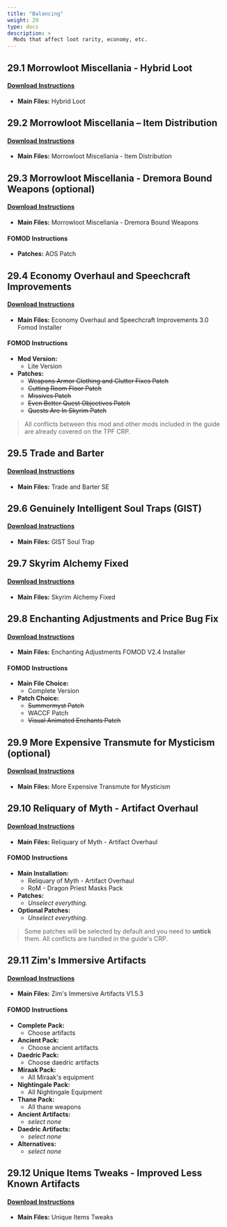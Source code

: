 ```yaml
---
title: "Balancing"
weight: 29
type: docs
description: >
  Mods that affect loot rarity, economy, etc.
---
```


## 29.1 Morrowloot Miscellania - Hybrid Loot

#### [Download Instructions](https://www.nexusmods.com/skyrimspecialedition/mods/27094?tab=files)

* **Main Files:** Hybrid Loot
  
## 29.2 Morrowloot Miscellania – Item Distribution

#### [Download Instructions](https://www.nexusmods.com/skyrimspecialedition/mods/27094?tab=files)

* **Main Files:** Morrowloot Miscellania - Item Distribution

## 29.3 Morrowloot Miscellania - Dremora Bound Weapons (optional)

#### [Download Instructions](https://www.nexusmods.com/skyrimspecialedition/mods/27094?tab=files)

* **Main Files:** Morrowloot Miscellania - Dremora Bound Weapons

#### FOMOD Instructions

* **Patches:** AOS Patch

## 29.4 Economy Overhaul and Speechcraft Improvements

#### [Download Instructions](https://www.nexusmods.com/skyrimspecialedition/mods/9542?tab=files)

* **Main Files:** Economy Overhaul and Speechcraft Improvements 3.0 Fomod Installer

#### FOMOD Instructions

* **Mod Version:**
  * Lite Version
* **Patches:** 
  * ~~Weapons Armor Clothing and Clutter Fixes Patch~~
  * ~~Cutting Room Floor Patch~~
  * ~~Missives Patch~~
  * ~~Even Better Quest Objectives Patch~~
  * ~~Quests Are In Skyrim Patch~~

> All conflicts between this mod and other mods included in the guide are already covered on the TPF CRP.

## 29.5 Trade and Barter

#### [Download Instructions](https://www.nexusmods.com/skyrimspecialedition/mods/23081?tab=files)

* **Main Files:** Trade and Barter SE

## 29.6 Genuinely Intelligent Soul Traps (GIST)

#### [Download Instructions](https://www.nexusmods.com/skyrimspecialedition/mods/15755?tab=files)

* **Main Files:** GIST Soul Trap

## 29.7 Skyrim Alchemy Fixed

#### [Download Instructions](https://www.nexusmods.com/skyrimspecialedition/mods/2262?tab=files)

* **Main Files:** Skyrim Alchemy Fixed

## 29.8 Enchanting Adjustments and Price Bug Fix

#### [Download Instructions](https://www.nexusmods.com/skyrimspecialedition/mods/8473?tab=files)

* **Main Files:** Enchanting Adjustments FOMOD V2.4 Installer

#### FOMOD Instructions

* **Main File Choice:**
  * Complete Version
* **Patch Choice:**
  * ~~Summermyst Patch~~
  * WACCF Patch
  * ~~Visual Animated Enchants Patch~~

## 29.9 More Expensive Transmute for Mysticism (optional)

#### [Download Instructions](https://www.nexusmods.com/skyrimspecialedition/mods/31754?tab=files)

* **Main Files:** More Expensive Transmute for Mysticism

## 29.10 Reliquary of Myth - Artifact Overhaul

#### [Download Instructions](https://www.nexusmods.com/skyrimspecialedition/mods/31612?tab=files)

* **Main Files:** Reliquary of Myth - Artifact Overhaul

#### FOMOD Instructions

* **Main Installation:**
  * Reliquary of Myth - Artifact Overhaul
  * RoM - Dragon Priest Masks Pack
* **Patches:**
  * *Unselect everything.*
* **Optional Patches:**
  * *Unselect everything.*

> Some patches will be selected by default and you need to **untick** them. All conflicts are handled in the guide's CRP.

## 29.11 Zim's Immersive Artifacts

#### [Download Instructions](https://www.nexusmods.com/skyrimspecialedition/mods/9138?tab=files)

* **Main Files:** Zim's Immersive Artifacts V1.5.3

#### FOMOD Instructions

* **Complete Pack:**
  * Choose artifacts
* **Ancient Pack:**
  * Choose ancient artifacts
* **Daedric Pack:**
  * Choose daedric artifacts
* **Miraak Pack:**
  * All Miraak's equipment
* **Nightingale Pack:**
  * All Nightingale Equipment
* **Thane Pack:**
  * All thane weapons
* **Ancient Artifacts:**
  * *select none*
* **Daedric Artifacts:**
  * *select none*
* **Alternatives:**
  * *select none*

## 29.12 Unique Items Tweaks - Improved Less Known Artifacts

#### [Download Instructions](https://www.nexusmods.com/skyrimspecialedition/mods/33723?tab=files)

* **Main Files:** Unique Items Tweaks
